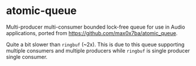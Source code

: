 # atomic-queue

Multi-producer multi-consumer bounded lock-free queue for use in Audio applications, ported from
https://github.com/max0x7ba/atomic_queue.

Quite a bit slower than `ringbuf` (~2x). This is due to this queue supporting multiple consumers and multiple producers
while `ringbuf` is single producer single consumer.